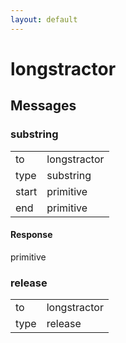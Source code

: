 ```yaml
---
layout: default
---
```


# longstractor #

## Messages ##

### substring ###

<table>

<tr>
<td>to</td>
<td>longstractor</td>
</tr>

<tr>
<td>type</td>
<td>substring</td>
</tr>

<tr>
<td>start</td>
<td>primitive</td>
</tr>

<tr>
<td>end</td>
<td>primitive</td>
</tr>

</table>

#### Response ####
primitive

### release ###

<table>

<tr>
<td>to</td>
<td>longstractor</td>
</tr>

<tr>
<td>type</td>
<td>release</td>
</tr>

</table>
